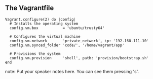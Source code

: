 ##  The Vagrantfile

```
Vagrant.configure(2) do |config|
  # Installs the operating system
  config.vm.box           = 'ubuntu/trusty64'

  # Configures the virtual machine
  config.vm.network       'private_network', ip: '192.168.111.10'
  config.vm.synced_folder 'code/', '/home/vagrant/app'

  # Provisions the system
  config.vm.provision     'shell', path: 'provision/bootstrap.sh'
end
```


note:
    Put your speaker notes here.
    You can see them pressing 's'.
